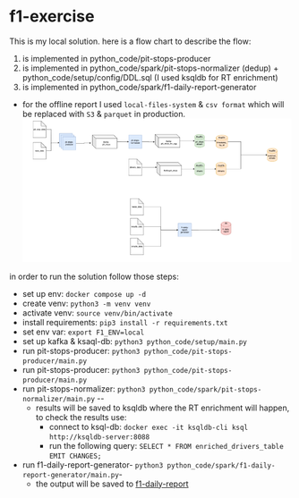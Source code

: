 # f1-exercise
This is my local solution.
here is a flow chart to describe the flow:
1. is implemented in python_code/pit-stops-producer
2. is implemented in python_code/spark/pit-stops-normalizer (dedup) + python_code/setup/config/DDL.sql (I used ksqldb for RT enrichment)
3. is implemented in python_code/spark/f1-daily-report-generator
* for the offline report I used `local-files-system` & `csv format` which will be replaced with `S3` & `parquet` in production. 
![img.png](img.png)

in order to run the solution follow those steps:
- set up env: `docker compose up -d`
- create venv: `python3 -m venv venv` 
- activate venv: `source venv/bin/activate`
- install requirements: `pip3 install -r requirements.txt`
- set env var: `export F1_ENV=local`
- set up kafka & ksaql-db:  `python3 python_code/setup/main.py`
- run pit-stops-producer: `python3 python_code/pit-stops-producer/main.py`
- run pit-stops-producer: `python3 python_code/pit-stops-producer/main.py`
- run pit-stops-normalizer: `python3 python_code/spark/pit-stops-normalizer/main.py` -- 
  - results will be saved to ksqldb where the RT enrichment will happen, to check the results use:
    - connect to ksql-db: `docker exec -it ksqldb-cli ksql http://ksqldb-server:8088`
    - run the following query: `SELECT * FROM enriched_drivers_table EMIT CHANGES;` 
- run f1-daily-report-generator- `python3 python_code/spark/f1-daily-report-generator/main.py`- 
  - the output will be saved to [f1-daily-report](local_data%2Foutput%2Ff1-daily-report)
